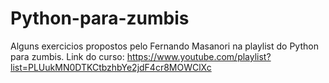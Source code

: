 # Python-para-zumbis

Alguns exercicios propostos pelo Fernando Masanori na playlist do Python para zumbis.
Link do curso: https://www.youtube.com/playlist?list=PLUukMN0DTKCtbzhbYe2jdF4cr8MOWClXc
